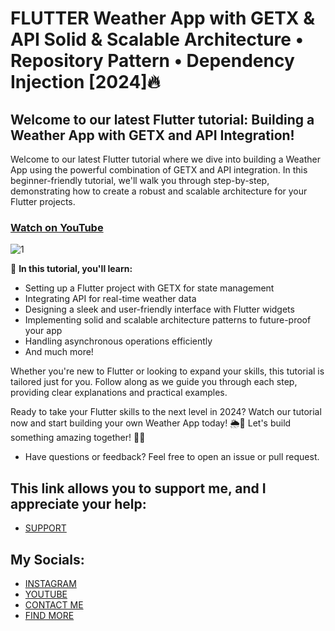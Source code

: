 # FLUTTER Weather App with GETX & API  Solid & Scalable Architecture • Repository Pattern • Dependency Injection [2024]🔥
## Welcome to our latest Flutter tutorial: Building a Weather App with GETX and API Integration!

Welcome to our latest Flutter tutorial where we dive into building a Weather App using the powerful combination of GETX and API integration. In this beginner-friendly tutorial, we'll walk you through step-by-step, demonstrating how to create a robust and scalable architecture for your Flutter projects.

### [Watch on YouTube](https://youtu.be/aPc9ZaRe2nI)
![1](https://github.com/AmirBayat0/Weather-App/assets/91388754/e45cb139-b2df-4973-8e04-5cc502fa298d)

🚀 **In this tutorial, you'll learn:**

- Setting up a Flutter project with GETX for state management
- Integrating API for real-time weather data
- Designing a sleek and user-friendly interface with Flutter widgets
- Implementing solid and scalable architecture patterns to future-proof your app
- Handling asynchronous operations efficiently
- And much more!


Whether you're new to Flutter or looking to expand your skills, this tutorial is tailored just for you. Follow along as we guide you through each step, providing clear explanations and practical examples.

Ready to take your Flutter skills to the next level in 2024? Watch our tutorial now and start building your own Weather App today! 🌦️📱
Let's build something amazing together! 🚀🌟

- Have questions or feedback? Feel free to open an issue or pull request.


## This link allows you to support me, and I appreciate your help:
* [SUPPORT](https://www.buymeacoffee.com/AmirBayat)

## My Socials:
* [INSTAGRAM](https://www.instagram.com/codewithflexz)
* [YOUTUBE]( https://www.youtube.com/c/ProgrammingWithFlexZ)
* [CONTACT ME](https://amirbayat.dev@gmail.com)
* [FIND MORE](https://zaap.bio/CodeWithFlexz)

